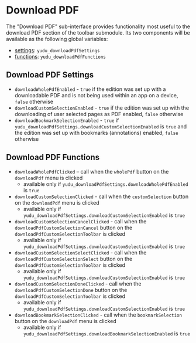 # Download PDF

The "Download PDF" sub-interface provides functionality most useful to the download PDF section of the toolbar submodule.
Its two components will be available as the following global variables:

+ [settings](#downloadPdf-settings): `yudu_downloadPdfSettings`
+ [functions](#downloadPdf-functions): `yudu_downloadPdfFunctions`

## Download PDF Settings

+ `downloadWholePdfEnabled` - `true` if the edition was set up with a downloadable PDF and is not being used within an app on a device, `false` otherwise
+ `downloadCustomSelectionEnabled` - `true` if the edition was set up with the downloading of user selected pages as PDF enabled, `false` otherwise
+ `downloadBookmarkSelectionEnabled` - `true` if `yudu_downloadPdfSettings.downloadCustomSelectionEnabled` is `true` and the edition was set up with bookmarks (annotations) enabled, `false` otherwise



## Download PDF Functions

+ `downloadWholePdfClicked` – call when the `wholePdf` button on the `downloadPdf` menu is clicked
    + available only if `yudu_downloadPdfSettings.downloadWholePdfEnabled` is `true`
+ `downloadCustomSelectionClicked` - call when the `customSelection` button on the `downloadPdf` menu is clicked
    + available only if `yudu_downloadPdfSettings.downloadCustomSelectionEnabled` is `true`
+ `downloadCustomSelectionCancelClicked` - call when the `downloadPdfCustomSelectionCancel` button on the `downloadPdfCustomSelectionToolbar` is clicked
    + available only if `yudu_downloadPdfSettings.downloadCustomSelectionEnabled` is `true`
+ `downloadCustomSelectionSelectClicked` - call when the `downloadPdfCustomSelectionSelect` button on the `downloadPdfCustomSelectionToolbar` is clicked
    + available only if `yudu_downloadPdfSettings.downloadCustomSelectionEnabled` is `true`
+ `downloadCustomSelectionDoneClicked` - call when the `downloadPdfCustomSelectionDone` button on the `downloadPdfCustomSelectionToolbar` is clicked
    + available only if `yudu_downloadPdfSettings.downloadCustomSelectionEnabled` is `true`
+ `downloadBookmarkSelectionClicked` - call when the `bookmarkSelection` button on the `downloadPdf` menu is clicked
    + available only if `yudu_downloadPdfSettings.downloadBookmarkSelectionEnabled` is `true`